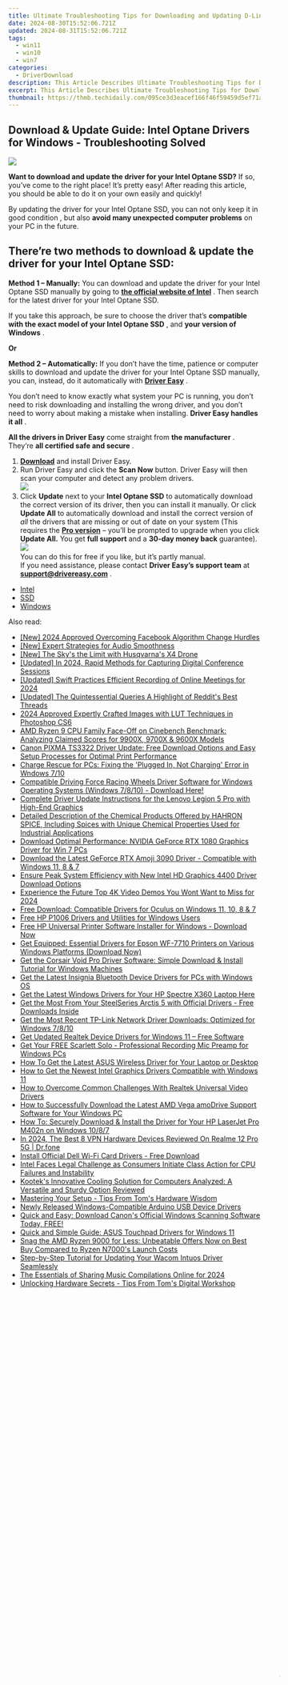 ```yaml
---
title: Ultimate Troubleshooting Tips for Downloading and Updating D-Link Drivers (Windows)
date: 2024-08-30T15:52:06.721Z
updated: 2024-08-31T15:52:06.721Z
tags:
  - win11
  - win10
  - win7
categories:
  - DriverDownload
description: This Article Describes Ultimate Troubleshooting Tips for Downloading and Updating D-Link Drivers (Windows)
excerpt: This Article Describes Ultimate Troubleshooting Tips for Downloading and Updating D-Link Drivers (Windows)
thumbnail: https://thmb.techidaily.com/095ce3d3eacef166f46f59459d5ef71a92a706285f3160a9b70eb170ae6406f1.jpg
---
```


## Download & Update Guide: Intel Optane Drivers for Windows - Troubleshooting Solved

![](https://images.drivereasy.com/wp-content/uploads/2018/12/snap000142.png)

 **Want to download and update the driver for your Intel Optane SSD?** If so, you’ve come to the right place! It’s pretty easy! After reading this article, you should be able to do it on your own easily and quickly!

 By updating the driver for your Intel Optane SSD, you can not only keep it in good condition , but also   **avoid many unexpected computer problems**  on your PC in the future.

## **There’re two methods to download & update the driver for your Intel Optane SSD:**

**Method 1 – Manually:**  You can download and update the driver for your Intel Optane SSD manually by going to **[the official website of Intel](https://www.intel.com/content/www/us/en/homepage.html)**  . Then search for the latest driver for your Intel Optane SSD.

 If you take this approach, be sure to choose the driver that’s **compatible with the exact model of your Intel Optane SSD** , and **your version of Windows** .

**Or**

**Method 2 – Automatically:**   If you don’t have the time, patience or computer skills to download and update the driver for your Intel Optane SSD manually, you can, instead, do it automatically with **[Driver Easy](https://tools.techidaily.com/drivereasy/download/)**  .

 You don’t need to know exactly what system your PC is running, you don’t need to risk downloading and installing the wrong driver, and you don’t need to worry about making a mistake when installing. **Driver Easy handles it all** .

**All the drivers in Driver Easy** come straight from **the manufacturer** . They‘re **all certified safe and secure** .

1. **[Download](https://tools.techidaily.com/drivereasy/download/)**  and install Driver Easy.
2. Run Driver Easy and click the **Scan Now**  button. Driver Easy will then scan your computer and detect any problem drivers.  
![](https://images.drivereasy.com/wp-content/uploads/2018/12/snap000027-2.png)
3. Click **Update**  next to your **Intel Optane SSD** to automatically download the correct version of its driver, then you can install it manually. Or click **Update All**  to automatically download and install the correct version of _all_  the drivers that are missing or out of date on your system (This requires the **[Pro version](https://tools.techidaily.com/drivereasy/download/)**  – you’ll be prompted to upgrade when you click **Update All.** You get **full support**  and a **30-day money back**  guarantee).  
![](https://images.drivereasy.com/wp-content/uploads/2018/12/snap000143.png)  
 You can do this for free if you like, but it’s partly manual.  
 If you need assistance, please contact **Driver Easy’s support team** at [**support@drivereasy.com**](https://tools.techidaily.com/drivereasy/download/) .

* [Intel](https://tools.techidaily.com/drivereasy/download/)
* [SSD](https://tools.techidaily.com/drivereasy/download/)
* [Windows](https://tools.techidaily.com/drivereasy/download/)

<ins class="adsbygoogle"
     style="display:block"
     data-ad-format="autorelaxed"
     data-ad-client="ca-pub-7571918770474297"
     data-ad-slot="1223367746"></ins>



<ins class="adsbygoogle"
     style="display:block"
     data-ad-client="ca-pub-7571918770474297"
     data-ad-slot="8358498916"
     data-ad-format="auto"
     data-full-width-responsive="true"></ins>

<span class="atpl-alsoreadstyle">Also read:</span>
<div><ul>
<li><a href="https://facebook-videos.techidaily.com/new-2024-approved-overcoming-facebook-algorithm-change-hurdles/"><u>[New] 2024 Approved  Overcoming Facebook Algorithm Change Hurdles</u></a></li>
<li><a href="https://some-techniques.techidaily.com/new-expert-strategies-for-audio-smoothness/"><u>[New] Expert Strategies for Audio Smoothness</u></a></li>
<li><a href="https://some-approaches.techidaily.com/new-the-skys-the-limit-with-husqvarnas-x4-drone/"><u>[New] The Sky's the Limit with Husqvarna's X4 Drone</u></a></li>
<li><a href="https://video-capture.techidaily.com/updated-in-2024-rapid-methods-for-capturing-digital-conference-sessions/"><u>[Updated] In 2024, Rapid Methods for Capturing Digital Conference Sessions</u></a></li>
<li><a href="https://video-capture.techidaily.com/updated-swift-practices-efficient-recording-of-online-meetings-for-2024/"><u>[Updated] Swift Practices  Efficient Recording of Online Meetings for 2024</u></a></li>
<li><a href="https://fox-links.techidaily.com/updated-the-quintessential-queries-a-highlight-of-reddits-best-threads/"><u>[Updated] The Quintessential Queries  A Highlight of Reddit's Best Threads</u></a></li>
<li><a href="https://some-knowledge.techidaily.com/2024-approved-expertly-crafted-images-with-lut-techniques-in-photoshop-cs6/"><u>2024 Approved  Expertly Crafted Images with LUT Techniques in Photoshop CS6</u></a></li>
<li><a href="https://hardware-help.techidaily.com/amd-ryzen-9-cpu-family-face-off-on-cinebench-benchmark-analyzing-claimed-scores-for-9900x-9700x-and-9600x-models/"><u>AMD Ryzen 9 CPU Family Face-Off on Cinebench Benchmark: Analyzing Claimed Scores for 9900X, 9700X & 9600X Models</u></a></li>
<li><a href="https://hardware-help.techidaily.com/canon-pixma-ts3322-driver-update-free-download-options-and-easy-setup-processes-for-optimal-print-performance/"><u>Canon PIXMA TS3322 Driver Update: Free Download Options and Easy Setup Processes for Optimal Print Performance</u></a></li>
<li><a href="https://win-howtos.techidaily.com/charge-rescue-for-pcs-fixing-the-plugged-in-not-charging-error-in-wndows-710/"><u>Charge Rescue for PCs: Fixing the 'Plugged In, Not Charging' Error in Wndows 7/10</u></a></li>
<li><a href="https://hardware-help.techidaily.com/1722975255841-compatible-driving-force-racing-wheels-driver-software-for-windows-operating-systems-windows-7810-download-here/"><u>Compatible Driving Force Racing Wheels Driver Software for Windows Operating Systems (Windows 7/8/10) - Download Here!</u></a></li>
<li><a href="https://hardware-help.techidaily.com/complete-driver-update-instructions-for-the-lenovo-legion-5-pro-with-high-end-graphics/"><u>Complete Driver Update Instructions for the Lenovo Legion 5 Pro with High-End Graphics</u></a></li>
<li><a href="https://hardware-help.techidaily.com/detailed-description-of-the-chemical-products-offered-by-hahron-spice-including-spices-with-unique-chemical-properties-used-for-industrial-applications/"><u>Detailed Description of the Chemical Products Offered by HAHRON SPICE, Including Spices with Unique Chemical Properties Used for Industrial Applications</u></a></li>
<li><a href="https://hardware-help.techidaily.com/download-optimal-performance-nvidia-geforce-rtx-1080-graphics-driver-for-win-7-pcs/"><u>Download Optimal Performance: NVIDIA GeForce RTX 1080 Graphics Driver for Win 7 PCs</u></a></li>
<li><a href="https://hardware-help.techidaily.com/download-the-latest-geforce-rtx-amoji-3090-driver-compatible-with-windows-11-8-and-7/"><u>Download the Latest GeForce RTX Amoji 3090 Driver - Compatible with Windows 11, 8 & 7</u></a></li>
<li><a href="https://hardware-help.techidaily.com/ensure-peak-system-efficiency-with-new-intel-hd-graphics-4400-driver-download-options/"><u>Ensure Peak System Efficiency with New Intel HD Graphics 4400 Driver Download Options</u></a></li>
<li><a href="https://ai-vdieo-software.techidaily.com/experience-the-future-top-4k-video-demos-you-wont-want-to-miss-for-2024/"><u>Experience the Future Top 4K Video Demos You Wont Want to Miss for 2024</u></a></li>
<li><a href="https://hardware-help.techidaily.com/free-download-compatible-drivers-for-oculus-on-windows-11-10-8-and-7/"><u>Free Download: Compatible Drivers for Oculus on Windows 11, 10, 8 & 7</u></a></li>
<li><a href="https://hardware-help.techidaily.com/free-hp-p1006-drivers-and-utilities-for-windows-users/"><u>Free HP P1006 Drivers and Utilities for Windows Users</u></a></li>
<li><a href="https://hardware-help.techidaily.com/free-hp-universal-printer-software-installer-for-windows-download-now/"><u>Free HP Universal Printer Software Installer for Windows - Download Now</u></a></li>
<li><a href="https://hardware-help.techidaily.com/get-equipped-essential-drivers-for-epson-wf-7710-printers-on-various-windows-platforms-download-now/"><u>Get Equipped: Essential Drivers for Epson WF-7710 Printers on Various Windows Platforms (Download Now)</u></a></li>
<li><a href="https://hardware-help.techidaily.com/get-the-corsair-void-pro-driver-software-simple-download-and-install-tutorial-for-windows-machines/"><u>Get the Corsair Void Pro Driver Software: Simple Download & Install Tutorial for Windows Machines</u></a></li>
<li><a href="https://hardware-help.techidaily.com/get-the-latest-insignia-bluetooth-device-drivers-for-pcs-with-windows-os/"><u>Get the Latest Insignia Bluetooth Device Drivers for PCs with Windows OS</u></a></li>
<li><a href="https://hardware-help.techidaily.com/1722977529016-get-the-latest-windows-drivers-for-your-hp-spectre-x360-laptop-here/"><u>Get the Latest Windows Drivers for Your HP Spectre X360 Laptop Here</u></a></li>
<li><a href="https://hardware-help.techidaily.com/get-the-most-from-your-steelseries-arctis-5-with-official-drivers-free-downloads-inside/"><u>Get the Most From Your SteelSeries Arctis 5 with Official Drivers - Free Downloads Inside</u></a></li>
<li><a href="https://hardware-help.techidaily.com/get-the-most-recent-tp-link-network-driver-downloads-optimized-for-windows-7810/"><u>Get the Most Recent TP-Link Network Driver Downloads: Optimized for Windows 7/8/10</u></a></li>
<li><a href="https://hardware-help.techidaily.com/get-updated-realtek-device-drivers-for-windows-11-free-software/"><u>Get Updated Realtek Device Drivers for Windows 11 – Free Software</u></a></li>
<li><a href="https://driver-download.techidaily.com/get-your-free-scarlett-solo-professional-recording-mic-preamp-for-windows-pcs/"><u>Get Your FREE Scarlett Solo - Professional Recording Mic Preamp for Windows PCs</u></a></li>
<li><a href="https://hardware-help.techidaily.com/how-to-get-the-latest-asus-wireless-driver-for-your-laptop-or-desktop/"><u>How To Get the Latest ASUS Wireless Driver for Your Laptop or Desktop</u></a></li>
<li><a href="https://hardware-help.techidaily.com/how-to-get-the-newest-intel-graphics-drivers-compatible-with-windows-11/"><u>How to Get the Newest Intel Graphics Drivers Compatible with Windows 11</u></a></li>
<li><a href="https://hardware-help.techidaily.com/how-to-overcome-common-challenges-with-realtek-universal-video-drivers/"><u>How to Overcome Common Challenges With Realtek Universal Video Drivers</u></a></li>
<li><a href="https://hardware-help.techidaily.com/how-to-successfully-download-the-latest-amd-vega-amodrive-support-software-for-your-windows-pc/"><u>How to Successfully Download the Latest AMD Vega amoDrive Support Software for Your Windows PC</u></a></li>
<li><a href="https://hardware-help.techidaily.com/how-to-securely-download-and-install-the-driver-for-your-hp-laserjet-pro-m402n-on-windows-1087/"><u>How To: Securely Download & Install the Driver for Your HP LaserJet Pro M402n on Windows 10/8/7</u></a></li>
<li><a href="https://phone-solutions.techidaily.com/in-2024-the-best-8-vpn-hardware-devices-reviewed-on-realme-12-pro-5g-drfone-by-drfone-virtual-android/"><u>In 2024, The Best 8 VPN Hardware Devices Reviewed On Realme 12 Pro 5G | Dr.fone</u></a></li>
<li><a href="https://hardware-help.techidaily.com/install-official-dell-wi-fi-card-drivers-free-download/"><u>Install Official Dell Wi-Fi Card Drivers - Free Download</u></a></li>
<li><a href="https://hardware-help.techidaily.com/intel-faces-legal-challenge-as-consumers-initiate-class-action-for-cpu-failures-and-instability/"><u>Intel Faces Legal Challenge as Consumers Initiate Class Action for CPU Failures and Instability</u></a></li>
<li><a href="https://buynow-reviews.techidaily.com/kooteks-innovative-cooling-solution-for-computers-analyzed-a-versatile-and-sturdy-option-reviewed/"><u>Kootek's Innovative Cooling Solution for Computers Analyzed: A Versatile and Sturdy Option Reviewed</u></a></li>
<li><a href="https://hardware-help.techidaily.com/mastering-your-setup-tips-from-toms-hardware-wisdom/"><u>Mastering Your Setup - Tips From Tom's Hardware Wisdom</u></a></li>
<li><a href="https://hardware-help.techidaily.com/newly-released-windows-compatible-arduino-usb-device-drivers/"><u>Newly Released Windows-Compatible Arduino USB Device Drivers</u></a></li>
<li><a href="https://hardware-help.techidaily.com/quick-and-easy-download-canons-official-windows-scanning-software-today-free/"><u>Quick and Easy: Download Canon's Official Windows Scanning Software Today, FREE!</u></a></li>
<li><a href="https://hardware-help.techidaily.com/quick-and-simple-guide-asus-touchpad-drivers-for-windows-11/"><u>Quick and Simple Guide: ASUS Touchpad Drivers for Windows 11</u></a></li>
<li><a href="https://hardware-help.techidaily.com/snag-the-amd-ryzen-9000-for-less-unbeatable-offers-now-on-best-buy-compared-to-ryzen-n7000s-launch-costs/"><u>Snag the AMD Ryzen 9000 for Less: Unbeatable Offers Now on Best Buy Compared to Ryzen N7000's Launch Costs</u></a></li>
<li><a href="https://hardware-help.techidaily.com/step-by-step-tutorial-for-updating-your-wacom-intuos-driver-seamlessly/"><u>Step-by-Step Tutorial for Updating Your Wacom Intuos Driver Seamlessly</u></a></li>
<li><a href="https://facebook-video-share.techidaily.com/the-essentials-of-sharing-music-compilations-online-for-2024/"><u>The Essentials of Sharing Music Compilations Online for 2024</u></a></li>
<li><a href="https://hardware-help.techidaily.com/unlocking-hardware-secrets-tips-from-toms-digital-workshop/"><u>Unlocking Hardware Secrets - Tips From Tom's Digital Workshop</u></a></li>
</ul></div>

<!-- affiliate ads begin -->
<span id="1793213">
					<video width="1080" height="1620" style="cursor:pointer"
           poster="//a.impactradius-go.com/display-clicktoplayimage/1793213.jpeg"
           onclick="if(!this.playClicked){this.play();this.setAttribute('controls',true);this.playClicked=true;}">
	   <source src="//a.impactradius-go.com/display-ad/19135-1793213">
	   <img src="//a.impactradius-go.com/display-clicktoplayimage/1793213.jpeg" style="border: none; height: 100%; width: 100%; object-fit: contain">
	</video>
	<div style="width:1080px;text-align:center"><a href="javascript:window.open(decodeURIComponent('https%3A%2F%2Ftinyland.pxf.io%2Fc%2F5597632%2F1793213%2F19135'), '_blank');void(0);">Click here</a></div>
</span>
<img height="0" width="0" src="https://imp.pxf.io/i/5597632/1793213/19135" style="position:absolute;visibility:hidden;" border="0" />
<!-- affiliate ads end -->